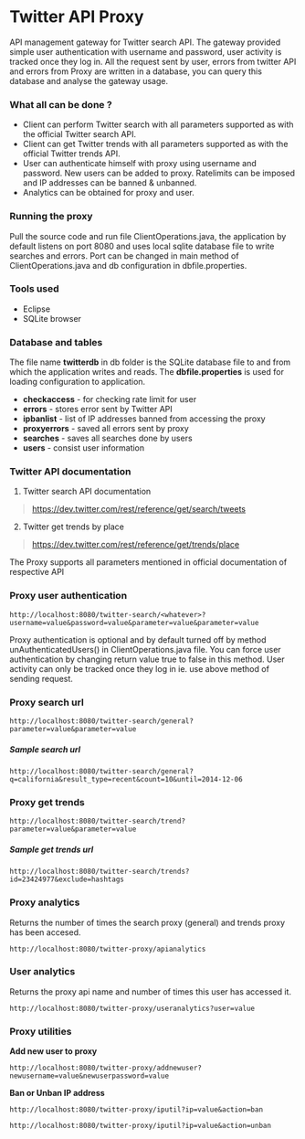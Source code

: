 # Twitter API Proxy
API management gateway for Twitter search API. The gateway provided simple user authentication with username and password, user activity is tracked once they log in. All the request sent by user, errors from twitter API and errors from Proxy are written in a database, you can query this database and analyse the gateway usage.

### What all can be done ?
* Client can perform Twitter search with all parameters supported as with the official Twitter search API.
* Client can get Twitter trends with all parameters supported as with the official Twitter trends API.
* User can authenticate himself with proxy using username and password. New users can be added to proxy. Ratelimits can be imposed and IP addresses can be banned & unbanned.
* Analytics can be obtained for proxy and user.

### Running the proxy

Pull the source code and run file ClientOperations.java, the application by default listens on port 8080 and uses local sqlite database file to write searches and errors. Port can be changed in main method of ClientOperations.java and db configuration in dbfile.properties.

### Tools used
- Eclipse
- SQLite browser

### Database and tables

The file name **twitterdb** in db folder is the SQLite database file to and from which the application writes and reads. The **dbfile.properties** is used for loading configuration to application.

- <b>checkaccess</b> - for checking rate limit for user
-  <b>errors</b> - stores error sent by Twitter API
- <b>ipbanlist</b> - list of IP addresses banned from accessing the proxy
- <b>proxyerrors</b> - saved all errors sent by proxy
- <b>searches</b> - saves all searches done by users
- <b>users</b> - consist user information

### Twitter API documentation
1. Twitter search API documentation
>https://dev.twitter.com/rest/reference/get/search/tweets
2. Twitter get trends by place
>https://dev.twitter.com/rest/reference/get/trends/place

The Proxy supports all parameters mentioned in official documentation of respective API

### Proxy user authentication
```
http://localhost:8080/twitter-search/<whatever>?username=value&password=value&parameter=value&parameter=value
```
Proxy authentication  is optional and by default turned off by method unAuthenticatedUsers() in ClientOperations.java file. You can force user authentication by changing return value true to false in this method. User activity can only be tracked once they log in ie. use above method of sending request.

### Proxy search url
```
http://localhost:8080/twitter-search/general?parameter=value&parameter=value 
```
##### Sample search url

```
http://localhost:8080/twitter-search/general?q=california&result_type=recent&count=10&until=2014-12-06
```
### Proxy get trends
```
http://localhost:8080/twitter-search/trend?parameter=value&parameter=value 
```
##### Sample get trends url
```
http://localhost:8080/twitter-search/trends?id=23424977&exclude=hashtags
```
### Proxy analytics
Returns the number of times the search proxy (general) and trends proxy has been accesed.
```
http://localhost:8080/twitter-proxy/apianalytics
```
### User analytics
Returns the proxy api name and number of times this user has accessed it.
```
http://localhost:8080/twitter-proxy/useranalytics?user=value
```
### Proxy utilities

<b>Add new user to proxy</b>
```
http://localhost:8080/twitter-proxy/addnewuser?newusername=value&newuserpassword=value
```
<b>Ban or Unban IP address</b>
```
http://localhost:8080/twitter-proxy/iputil?ip=value&action=ban
```
```
http://localhost:8080/twitter-proxy/iputil?ip=value&action=unban
```
